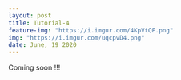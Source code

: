 ```yaml
---
layout: post
title: Tutorial-4
feature-img: "https://i.imgur.com/4KpVtQF.png"
img: "https://i.imgur.com/uqcpvD4.png"
date: June, 19 2020
---
```


Coming soon !!!


